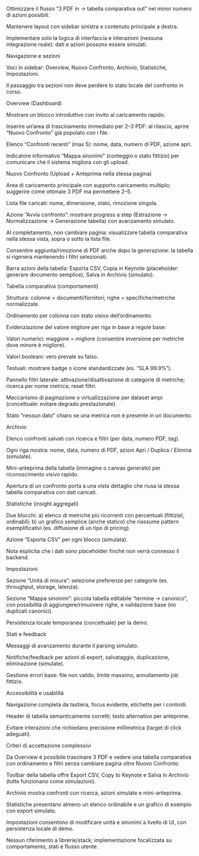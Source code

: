 Ottimizzare il flusso “3 PDF in → tabella comparativa out” nel minor numero di azioni possibili.

Mantenere layout con sidebar sinistra e contenuto principale a destra.

Implementare solo la logica di interfaccia e interazioni (nessuna integrazione reale): dati e azioni possono essere simulati.

Navigazione e sezioni

Voci in sidebar: Overview, Nuovo Confronto, Archivio, Statistiche, Impostazioni.

Il passaggio tra sezioni non deve perdere lo stato locale del confronto in corso.

Overview (Dashboard)

Mostrare un blocco introduttivo con invito al caricamento rapido.

Inserire un’area di trascinamento immediato per 2–3 PDF: al rilascio, aprire “Nuovo Confronto” già popolato con i file.

Elenco “Confronti recenti” (max 5): nome, data, numero di PDF, azione apri.

Indicatore informativo “Mappa sinonimi” (conteggio o stato fittizio) per comunicare che il sistema migliora con gli upload.

Nuovo Confronto (Upload + Anteprima nella stessa pagina)

Area di caricamento principale con supporto caricamento multiplo; suggerire come ottimale 3 PDF ma permettere 2–5.

Lista file caricati: nome, dimensione, stato, rimozione singola.

Azione “Avvia confronto”: mostrare progress a step (Estrazione → Normalizzazione → Generazione tabella) con avanzamento simulato.

Al completamento, non cambiare pagina: visualizzare tabella comparativa nella stessa vista, sopra o sotto la lista file.

Consentire aggiunta/rimozione di PDF anche dopo la generazione: la tabella si rigenera mantenendo i filtri selezionati.

Barra azioni della tabella: Esporta CSV, Copia in Keynote (placeholder: generare documento semplice), Salva in Archivio (simulato).

Tabella comparativa (comportamenti)

Struttura: colonne = documenti/fornitori; righe = specifiche/metriche normalizzate.

Ordinamento per colonna con stato visivo dell’ordinamento.

Evidenziazione del valore migliore per riga in base a regole base:

Valori numerici: maggiore = migliore (consentire inversione per metriche dove minore è migliore).

Valori booleani: vero prevale su falso.

Testuali: mostrare badge o icone standardizzate (es. “SLA 99.9%”).

Pannello filtri laterale: attivazione/disattivazione di categorie di metriche; ricerca per nome metrica; reset filtri.

Meccanismo di paginazione o virtualizzazione per dataset ampi (concettuale: evitare degrado prestazionale).

Stato “nessun dato” chiaro se una metrica non è presente in un documento.

Archivio

Elenco confronti salvati con ricerca e filtri (per data, numero PDF, tag).

Ogni riga mostra: nome, data, numero di PDF, azioni Apri / Duplica / Elimina (simulate).

Mini-anteprima della tabella (immagine o canvas generato) per riconoscimento visivo rapido.

Apertura di un confronto porta a una vista dettaglio che riusa la stessa tabella comparativa con dati caricati.

Statistiche (insight aggregati)

Due blocchi:
a) elenco di metriche più ricorrenti con percentuali (fittizie), ordinabili;
b) un grafico semplice (anche statico) che riassume pattern esemplificativi (es. diffusione di un tipo di pricing).

Azione “Esporta CSV” per ogni blocco (simulata).

Nota esplicita che i dati sono placeholder finché non verrà connesso il backend.

Impostazioni

Sezione “Unità di misura”: selezione preferenze per categorie (es. throughput, storage, latenza).

Sezione “Mappa sinonimi”: piccola tabella editabile “termine → canonico”, con possibilità di aggiungere/rimuovere righe, e validazione base (no duplicati canonici).

Persistenza locale temporanea (concettuale) per la demo.

Stati e feedback

Messaggi di avanzamento durante il parsing simulato.

Notifiche/feedback per azioni di export, salvataggio, duplicazione, eliminazione (simulate).

Gestione errori base: file non valido, limite massimo, annullamento job fittizio.

Accessibilità e usabilità

Navigazione completa da tastiera, focus evidente, etichette per i controlli.

Header di tabella semanticamente corretti; testo alternativo per anteprime.

Evitare interazioni che richiedano precisione millimetrica (target di click adeguati).

Criteri di accettazione complessivi

Da Overview è possibile trascinare 3 PDF e vedere una tabella comparativa con ordinamento e filtri senza cambiare pagina oltre Nuovo Confronto.

Toolbar della tabella offre Export CSV, Copy to Keynote e Salva in Archivio (tutte funzionano come simulazioni).

Archivio mostra confronti con ricerca, azioni simulate e mini-anteprima.

Statistiche presentano almeno un elenco ordinabile e un grafico di esempio con export simulato.

Impostazioni consentono di modificare unità e sinonimi a livello di UI, con persistenza locale di demo.

Nessun riferimento a librerie/stack; implementazione focalizzata su comportamento, stati e flusso utente.